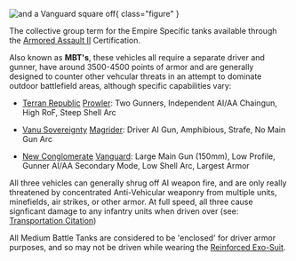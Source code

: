 ![ and a
[Vanguard](../vehicles/Vanguard.md) square off](../images/Prowler-Vanguard.jpg){ class="figure" }

The collective group term for the Empire Specific tanks
available through the
[Armored Assault II](../certifications/Armored_Assault_II.md) Certification.

Also known as **MBT's**, these vehicles all require a separate driver and
gunner, have around 3500-4500 points of armor and are generally designed to
counter other vehcular threats in an attempt to dominate outdoor battlefield
areas, although specific capabilities vary:

- [Terran Republic](../factions/Terran_Republic.md)
  [Prowler](../vehicles/Prowler.md): Two Gunners, Independent AI/AA Chaingun,
  High RoF, Steep Shell Arc

<!-- -->

- [Vanu Sovereignty](../factions/Vanu_Sovereignty.md)
  [Magrider](../vehicles/Magrider.md): Driver AI Gun, Amphibious, Strafe, No
  Main Gun Arc

<!-- -->

- [New Conglomerate](../factions/New_Conglomerate.md)
  [Vanguard](../vehicles/Vanguard.md): Large Main Gun (150mm), Low Profile,
  Gunner AI/AA Secondary Mode, Low Shell Arc, Largest Armor

All three vehicles can generally shrug off AI weapon fire, and are only really
threatened by concentrated Anti-Vehicular weaponry from multiple units,
minefields, air strikes, or other armor. At full speed, all three cause
signficant damage to any infantry units when driven over (see:
[Transportation Citation](../merits/Transportation_Citation.md))

All Medium Battle Tanks are considered to be 'enclosed' for driver armor
purposes, and so may not be driven while wearing the
[Reinforced Exo-Suit](../armor/Reinforced_Exo-Suit.md).
